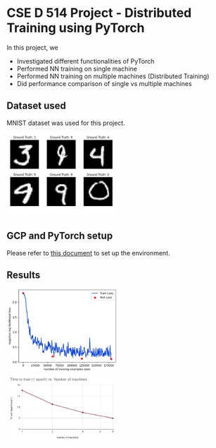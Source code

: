 # CSE D 514 Project - Distributed Training using PyTorch

In this project, we
- Investigated different functionalities of PyTorch
- Performed NN training on single machine
- Performed NN training on multiple machines (Distributed Training)
- Did performance comparison of single vs multiple machines

## Dataset used
MNIST dataset was used for this project.  

<img src="images/train_images.png" width="50%"/>

## GCP and PyTorch setup
Please refer to [this document](GCP_PyTorch_setup.pdf) to set up the environment.

## Results

<img src="images/loss_curve.png" width="50%"/>
<img src="images/Time%20to%20train%20(1%20epoch)%20vs.%20Number%20of%20machines.png" width="50%"/>
